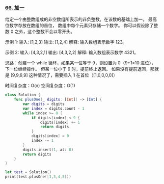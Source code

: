 ### [66. 加一](https://leetcode-cn.com/problems/plus-one/)

给定一个由整数组成的非空数组所表示的非负整数，在该数的基础上加一。
 最高位数字存放在数组的首位， 数组中每个元素只存储一个数字。
 你可以假设除了整数 0 之外，这个整数不会以零开头。
 
 示例 1:
 输入: [1,2,3]
 输出: [1,2,4]
 解释: 输入数组表示数字 123。
 
 示例 2:
 输入: [4,3,2,1]
 输出: [4,3,2,2]
 解释: 输入数组表示数字 4321。
 
 思路：创建一个 while 循环，如果某一位等于 9，则设置为 0（9+1=10 进位），下一位继续操作。
但某一位小于 9 时，提前终止返回。
如果没有提前返回，那就是 [9,9,9,9] 这种情况了，需要插入 1 在首位（[1,0,0,0,0]） 
 
 时间复杂度：O(n)
 空间复杂度：O(1)


```swift
class Solution {
    func plusOne(_ digits: [Int]) -> [Int] {
        var digits = digits
        var index = digits.count - 1
        while index >= 0 {
            if digits[index] < 9 {
                digits[index] += 1
                return digits
            }
            digits[index] = 0
            index -= 1
        }
        digits.insert(1, at: 0)
        return digits
    }
}

let test = Solution()
print(test.plusOne([1,3,4,5]))

```

